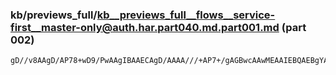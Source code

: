 ### kb/previews_full/kb__previews_full__flows__service-first__master-only@auth.har.part040.md.part001.md (part 002)

```md
gD//v8AAgD/AP78+wD9/PwAAgIBAAECAgD/AAAA///+AP7+/gAGBwcAAwMEAAIEBQAEBgYABggIABMQEQDr7OsA6efnAO
```

```
